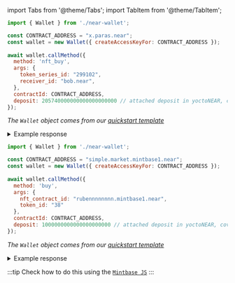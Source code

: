 import Tabs from '@theme/Tabs';
import TabItem from '@theme/TabItem';

<Tabs groupId="nft-contract-tabs" className="file-tabs">
<TabItem value="Paras" label="Paras" default>

```js
import { Wallet } from './near-wallet';

const CONTRACT_ADDRESS = "x.paras.near";
const wallet = new Wallet({ createAccessKeyFor: CONTRACT_ADDRESS });
 
await wallet.callMethod({
  method: 'nft_buy',
  args: {
    token_series_id: "299102",
    receiver_id: "bob.near",
  },
  contractId: CONTRACT_ADDRESS,
  deposit: 205740000000000000000000 // attached deposit in yoctoNEAR, covers NFT price + storage cost
});
```
_The `Wallet` object comes from our [quickstart template](https://github.com/near-examples/hello-near-examples/blob/main/frontend/near-wallet.js)_

<details>
<summary>Example response</summary>

```json
"299102:1"
```

</details>

</TabItem>

<TabItem value="Mintbase" label="Mintbase">

```js
import { Wallet } from './near-wallet';

const CONTRACT_ADDRESS = "simple.market.mintbase1.near";
const wallet = new Wallet({ createAccessKeyFor: CONTRACT_ADDRESS });
 
await wallet.callMethod({
  method: 'buy',
  args: {
    nft_contract_id: "rubennnnnnnn.mintbase1.near",
    token_id: "38"
  },
  contractId: CONTRACT_ADDRESS,
  deposit: 1000000000000000000000 // attached deposit in yoctoNEAR, covers NFT price + storage cost (optional)
});
```
_The `Wallet` object comes from our [quickstart template](https://github.com/near-examples/hello-near-examples/blob/main/frontend/near-wallet.js)_

<details>
<summary>Example response</summary>

```json
{
  "payout": {
    "rub3n.near": "889200000000000000000",
    "rubenm4rcus.near": "85800000000000000000"
  }
}
```
</details>

:::tip
Check how to do this using the [`Mintbase JS`](https://docs.mintbase.xyz/dev/mintbase-sdk-ref/sdk/buy)
:::

</TabItem>
</Tabs>